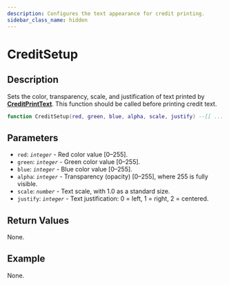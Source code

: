 ```yaml
---
description: Configures the text appearance for credit printing.
sidebar_class_name: hidden
---
```


# CreditSetup

## Description

Sets the color, transparency, scale, and justification of text printed by [**CreditPrintText**](https://bully-scripting.vercel.app/docs/game-reference/global-functions/CreditPrintText).
This function should be called before printing credit text.

```lua
function CreditSetup(red, green, blue, alpha, scale, justify) --[[ ... ]] end
```

## Parameters

- `red`: _`integer`_ - Red color value [0–255].
- `green`: _`integer`_ - Green color value [0–255].
- `blue`: _`integer`_ - Blue color value [0–255].
- `alpha`: _`integer`_ - Transparency (opacity) [0–255], where 255 is fully visible.
- `scale`: _`number`_ - Text scale, with 1.0 as a standard size.
- `justify`: _`integer`_ - Text justification: 0 = left, 1 = right, 2 = centered.

## Return Values

None.

## Example

None.

